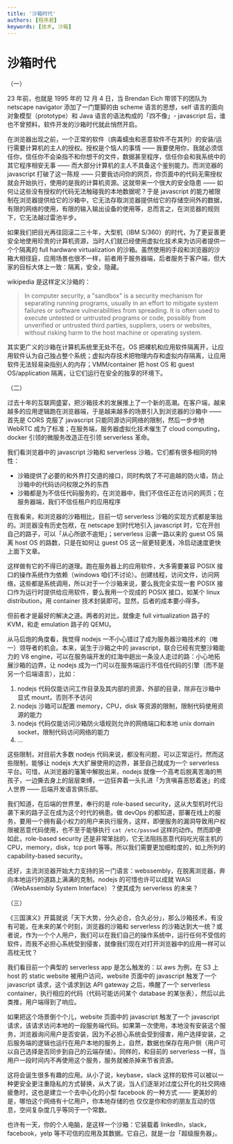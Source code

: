 ```yaml
---
title: '沙箱时代'
authors: [程序君]
keywords: [技术, 沙箱]
---
```


# 沙箱时代

（一）

23 年前，也就是 1995 年的 12 月 4 日，当 Brendan Eich 带领下的团队为 netscape navigator 添加了一门蹩脚的由 scheme 语言的思想，self 语言的面向对象模型（prototype）和 Java 语言的语法构成的「四不像」- javascript 后，谁也不曾预料，软件开发的沙箱时代就此悄然开启。

在浏览器出现之前，一个正常的软件（病毒蠕虫和恶意软件不在其列）的安装/运行需要计算机的主人的授权。授权是个恼人的事情 —— 我要使用你，我就必须信任你，信任你不会染指不和你想干的文件，数据甚至程序，信任你会和我系统中的其它程序相安无事 —— 而大部分计算机的主人不具备这个鉴别能力。而浏览器的 javascript 打破了这一陈规 —— 只要我访问你的网页，你页面中的代码无需授权就会开始执行，使用的是我的计算机资源。这就带来一个很大的安全隐患 —— 如何让这些没有授权的代码无法触碰我的本地数据呢？于是 javascript 的能力被限制在浏览器提供给它的沙箱中，它无法存取浏览器提供给它的存储空间外的数据，有限的网络的使用，有限的输入输出设备的使用等，总而言之，在浏览器的规则下，它无法越过雷池半步。

如果我们把目光再往回滚二三十年，大型机（IBM S/360）的时代，为了更妥善更安全地使用珍贵的计算机资源，当时人们就已经使用虚拟化技术来为访问者提供一个个隔离的 full hardware virtualization 的沙箱。虽然使用的手段和浏览器的沙箱大相径庭，应用场景也很不一样，前者用于服务器端，后者服务于客户端，但大家的目标大体上一致：隔离，安全，隐藏。

wikipedia 是这样定义沙箱的：

> In computer security, a "sandbox" is a security mechanism for separating running programs, usually in an effort to mitigate system failures or software vulnerabilities from spreading. It is often used to execute untested or untrusted programs or code, possibly from unverified or untrusted third parties, suppliers, users or websites, without risking harm to the host machine or operating system.


其实更广义的沙箱在计算机系统里无处不在。OS 把裸机和应用软件隔离开，让应用软件认为自己独占整个系统；虚拟内存技术把物理内存和虚拟内存隔离，让应用软件无法轻易染指别人的内存；VMM/container 把 host OS 和 guest OS/application 隔离，让它们运行在安全的独享的环境下。

（二）

过去十年的互联网盛宴，把沙箱技术的发展推上了一个新的高潮。在客户端，越来越多的应用逻辑跑在浏览器端，于是越来越多的场景引入到浏览器的沙箱中 —— 首先是 CORS 克服了 javascript 只能同源访问网络的限制，然后一步步地 WebRTC 成为了标准；在服务端，服务器虚拟化技术催生了 cloud computing，docker 引领的微服务改造正在引领 serverless 革命。

我们看浏览器中的 javascript 沙箱和 serverless 沙箱，它们都有很多相同的特性：

* 沙箱提供了必要的和外界打交道的接口，同时构筑了不可逾越的防火墙，防止沙箱中的代码访问权限之外的东西
* 沙箱都是为不信任代码服务的，在浏览器中，我们不信任正在访问的网页；在服务器端，我们不信任租户的应用程序

在我看来，和浏览器的沙箱相比，目前一切 serverless 沙箱的实现方式都是笨拙的。浏览器没有历史包袱，在 netscape 划时代地引入 javascript 时，它在开创自己的路子，可以「从心所欲不逾矩」；serverless 沿袭一路以来的 guest OS 隔离 host OS 的路数，只是在如何让 guest OS 这一层更轻更浅，冷启动速度更快上面下文章。

这样做有它的不得已的道理。跑在服务器上的应用软件，大多需要兼容 POSIX 接口的操作系统作为依赖（windows 咱们不讨论）。创建线程，访问文件，访问网络，这些都是系统调用，所以对于一个沙箱来说，要么我完全实现一套 POSIX 接口作为运行时提供给应用软件，要么我用一个现成的 POSIX 接口，如某个 linux distribution，用 container 技术封装即可。显然，后者的成本要小得多。

但前者才是最好的解决之道。两者的对比，就像走 full virtualization 路子的 KVM，和走 emulation 路子的 QEMU。

从马后炮的角度看，我觉得 nodejs 一不小心错过了成为服务器沙箱技术的（唯一）领导者的机会。本来，诞生于沙箱之中的 javascript，联合已经有完整沙箱能力的 V8 engine，可以在服务端开发的红海中趟出一条没人走过的路：小心地拓展沙箱的边界，让 nodejs 成为一门可以在服务端运行不信任代码的引擎（而不是另一个后端语言），比如：

1. nodejs 代码仅能访问工作目录及其内部的资源，外部的目录，除非在沙箱中显式 mount，否则不予访问
2. nodejs 沙箱可以配置 memory，CPU，disk 等资源的限制，限制代码使用资源的能力
3. nodejs 代码仅能访问沙箱防火墙规则允许的网络端口和本地 unix domain socket，限制代码访问网络的能力
4. ...

这些限制，对目前大多数 nodejs 代码来说，都没有问题，可以正常运行。然而这些限制，能够让 nodejs 大大扩展使用的边界，甚至自己就成为一个 serverless 平台。可惜，从浏览器的藩篱中解脱出来，nodejs 就像一个高考后脱离苦海的熊孩子，一边撕去身上的层层束缚，一边狂奔着一头扎进「为贪嗔喜恶怒着迷」的成人世界 —— 后端开发语言俱乐部。

我们知道，在后端的世界里，奉行的是 role-based security，这从大型机时代沿袭下来的路子正在成为这个时代的祸患。做 devOps 的都知道，部署在线上的服务，要用一个拥有最小权力的用户来执行服务，这样，即便服务的漏洞导致用户权限被恶意代码使用，也不至于能够执行 `cat /etc/passwd` 这样的动作。然而即便如此，role-based security 还是非常笨拙的，它无法阻挡恶意代码吃光宿主机的 CPU，memory，disk，tcp port 等等。所以我们需要更加细粒度的，如上所列的 capability-based security。

还好，主流浏览器开始大力支持的另一门语言：webssembly，在脱离浏览器，奔向本地运行的道路上满满的克制。nodejs 的可惜也许可以成就 WASI（WebAssembly System Interface）？使其成为 serverless 的未来？

（三）

《三国演义》开篇就说「天下大势，分久必合，合久必分」，那么沙箱技术，有没有可能，在未来的某个时刻，浏览器的沙箱和 serverless 的沙箱达到大一统？或者说，作为一个个人用户，我们可以在我们自己的操作系统中，运行任何不受信的软件，而我不必担心系统受到侵害，就像我们现在对打开浏览器中的应用一样可以高枕无忧？

我们看目前一个典型的 serverless app 是怎么触发的：以 aws 为例，在 S3 上 host 的 static website 被用户访问，website 页面中的 javascript 触发了一个 javascript 请求，这个请求到达 API gateway 之后，唤醒了一个 serverless container，执行相应的代码（代码可能访问某个 database 的某张表），然后以此类推，用户端得到了响应。

如果把这个场景倒个个儿，website 页面中的 javascript 触发了一个 javascript 请求，该请求访问本地的一段服务端代码。如果第一次使用，本地没有安装这个服务，浏览器询问用户是否安装，因为不必担心系统会受到侵害，用户选择安装，之后服务端的逻辑也运行在用户本地的服务上，自然，数据也保存在用户侧（用户可以自己选择是否同步到自己的云端存储）。同样的，和目前的 serverless 一样，当用户一段时间内不再使用这个服务，服务就被杀掉来节省资源。

这将会诞生很多有趣的应用。从小了说，keybase，slack 这样的软件可以被以一种更安全更注重隐私的方式替换，从大了说，当人们逐渐对过度公开化的社交网络疲惫时，这也是建立一个去中心化的小型 facebook 的一种方式 —— 更美妙的是，哪怕这个网络有十亿用户，你本地存储的也 仅仅是你和你的朋友互动的信息，空间复杂度几乎等同于一个常数。

也许有一天，你的个人电脑，是这样一个沙箱：它装载着 linkedIn，slack，facebook，yelp 等不可信的应用及其数据。它自己，就是一台「超级服务器」。
